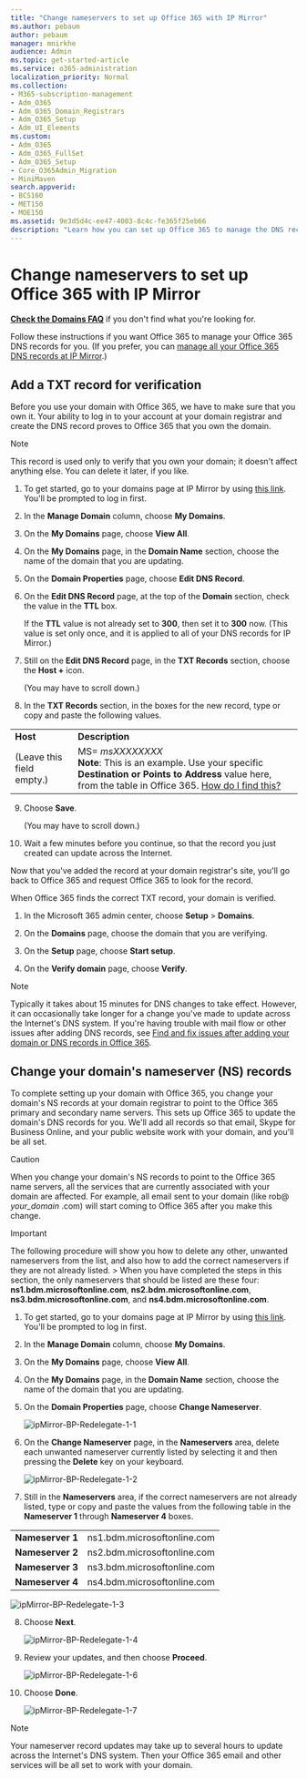 ```yaml
---
title: "Change nameservers to set up Office 365 with IP Mirror"
ms.author: pebaum
author: pebaum
manager: mnirkhe
audience: Admin
ms.topic: get-started-article
ms.service: o365-administration
localization_priority: Normal
ms.collection: 
- M365-subscription-management
- Adm_O365
- Adm_O365_Domain_Registrars
- Adm_O365_Setup
- Adm_UI_Elements
ms.custom:
- Adm_O365
- Adm_O365_FullSet
- Adm_O365_Setup
- Core_O365Admin_Migration
- MiniMaven
search.appverid:
- BCS160
- MET150
- MOE150
ms.assetid: 9e3d5d4c-ee47-4003-8c4c-fe365f25eb66
description: "Learn how you can set up Office 365 to manage the DNS records of your custom domain at IP Mirror."
---
```


# Change nameservers to set up Office 365 with IP Mirror

 **[Check the Domains FAQ](../setup/domains-faq.md)** if you don't find what you're looking for. 
  
Follow these instructions if you want Office 365 to manage your Office 365 DNS records for you. (If you prefer, you can [manage all your Office 365 DNS records at IP Mirror](../get-help-with-domains/create-dns-records-at-any-dns-hosting-provider.md).)
  
    
## Add a TXT record for verification

Before you use your domain with Office 365, we have to make sure that you own it. Your ability to log in to your account at your domain registrar and create the DNS record proves to Office 365 that you own the domain.
  
> [!NOTE]
> This record is used only to verify that you own your domain; it doesn't affect anything else. You can delete it later, if you like.
  
1. To get started, go to your domains page at IP Mirror by using [this link](https://portal.speednames.asia/portal/). You'll be prompted to log in first.
    
2. In the **Manage Domain** column, choose **My Domains**.
    
3. On the **My Domains** page, choose **View All**.
    
4. On the **My Domains** page, in the **Domain Name** section, choose the name of the domain that you are updating. 
    
5. On the **Domain Properties** page, choose **Edit DNS Record**.
    
6. On the **Edit DNS Record** page, at the top of the **Domain** section, check the value in the **TTL** box. 
    
    If the **TTL** value is not already set to **300**, then set it to **300** now. (This value is set only once, and it is applied to all of your DNS records for IP Mirror.)
    
7. Still on the **Edit DNS Record** page, in the **TXT Records** section, choose the **Host +** icon.
    
    (You may have to scroll down.)
    
8. In the **TXT Records** section, in the boxes for the new record, type or copy and paste the following values.
    
|||
|:-----|:-----|
|**Host** <br/> |**Description** <br/> |
|(Leave this field empty.)  <br/> |MS= *msXXXXXXXX*  <br/> **Note**: This is an example. Use your specific **Destination or Points to Address** value here, from the table in Office 365. [How do I find this?](../get-help-with-domains/information-for-dns-records.md)          |
   
9. Choose **Save**.
    
    (You may have to scroll down.)
    
10. Wait a few minutes before you continue, so that the record you just created can update across the Internet.
    
Now that you've added the record at your domain registrar's site, you'll go back to Office 365 and request Office 365 to look for the record.
  
When Office 365 finds the correct TXT record, your domain is verified.
  
1. In the Microsoft 365 admin center, choose **Setup** \> **Domains**.
    
2. On the **Domains** page, choose the domain that you are verifying. 
    
3. On the **Setup** page, choose **Start setup**.
    
4. On the **Verify domain** page, choose **Verify**.
    
> [!NOTE]
> Typically it takes about 15 minutes for DNS changes to take effect. However, it can occasionally take longer for a change you've made to update across the Internet's DNS system. If you're having trouble with mail flow or other issues after adding DNS records, see [Find and fix issues after adding your domain or DNS records in Office 365](../get-help-with-domains/find-and-fix-issues.md). 
  
## Change your domain's nameserver (NS) records

To complete setting up your domain with Office 365, you change your domain's NS records at your domain registrar to point to the Office 365 primary and secondary name servers. This sets up Office 365 to update the domain's DNS records for you. We'll add all records so that email, Skype for Business Online, and your public website work with your domain, and you'll be all set.
  
> [!CAUTION]
> When you change your domain's NS records to point to the Office 365 name servers, all the services that are currently associated with your domain are affected. For example, all email sent to your domain (like rob@ *your_domain*  .com) will start coming to Office 365 after you make this change. 
  
> [!IMPORTANT]
>  The following procedure will show you how to delete any other, unwanted nameservers from the list, and also how to add the correct nameservers if they are not already listed. >  When you have completed the steps in this section, the only nameservers that should be listed are these four: **ns1.bdm.microsoftonline.com**, **ns2.bdm.microsoftonline.com**, **ns3.bdm.microsoftonline.com**, and **ns4.bdm.microsoftonline.com**. 
  
1. To get started, go to your domains page at IP Mirror by using [this link](https://portal.speednames.asia/portal/). You'll be prompted to log in first.
    
2. In the **Manage Domain** column, choose **My Domains**.
    
3. On the **My Domains** page, choose **View All**.
    
4. On the **My Domains** page, in the **Domain Name** section, choose the name of the domain that you are updating. 
    
5. On the **Domain Properties** page, choose **Change Nameserver**.
    
    ![ipMirror-BP-Redelegate-1-1](../media/285fb407-4bb8-468d-b708-373c064600f9.png)
  
6. On the **Change Nameserver** page, in the **Nameservers** area, delete each unwanted nameserver currently listed by selecting it and then pressing the **Delete** key on your keyboard. 
    
    ![ipMirror-BP-Redelegate-1-2](../media/412b0845-6745-4626-a74d-5502246b8457.png)
  
7. Still in the **Nameservers** area, if the correct nameservers are not already listed, type or copy and paste the values from the following table in the **Nameserver 1** through **Nameserver 4** boxes.
    
|||
|:-----|:-----|
|**Nameserver 1** <br/> |ns1.bdm.microsoftonline.com  <br/> |
|**Nameserver 2** <br/> |ns2.bdm.microsoftonline.com  <br/> |
|**Nameserver 3** <br/> |ns3.bdm.microsoftonline.com  <br/> |
|**Nameserver 4** <br/> |ns4.bdm.microsoftonline.com  <br/> |
   
   ![ipMirror-BP-Redelegate-1-3](../media/2d244f67-46c5-434a-b1ec-fc90915e9d6e.png)
  
8. Choose **Next**.
    
    ![ipMirror-BP-Redelegate-1-4](../media/2f813dd4-d7f7-428c-a5c2-51cbd5663663.png)
  
9. Review your updates, and then choose **Proceed**.
    
    ![ipMirror-BP-Redelegate-1-6](../media/3fe35a90-db5b-4076-838c-395737e26c38.png)
  
10. Choose **Done**.
    
    ![ipMirror-BP-Redelegate-1-7](../media/f15edbfa-b004-4912-a318-fc768f8df2b7.png)
  
> [!NOTE]
> Your nameserver record updates may take up to several hours to update across the Internet's DNS system. Then your Office 365 email and other services will be all set to work with your domain.